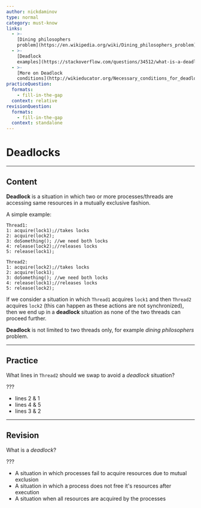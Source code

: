 ```yaml
---
author: nickdaminov
type: normal
category: must-know
links:
  - >-
    [Dining philosophers
    problem](https://en.wikipedia.org/wiki/Dining_philosophers_problem){website}
  - >-
    [Deadlock
    examples](https://stackoverflow.com/questions/34512/what-is-a-deadlock){website}
  - >-
    [More on Deadlock
    conditions](http://wikieducator.org/Necessary_conditions_for_deadlock){website}
practiceQuestion:
  formats:
    - fill-in-the-gap
  context: relative
revisionQuestion:
  formats:
    - fill-in-the-gap
  context: standalone
---
```


# Deadlocks


---

## Content

**Deadlock** is a situation in which two or more processes/threads are accessing same resources in a mutually exclusive fashion.

A simple example:

```plain-text
Thread1:
1: acquire(lock1);//takes locks
2: acquire(lock2);
3: doSomething(); //we need both locks
4: release(lock2);//releases locks
5: release(lock1);
```

```plain-text
Thread2:
1: acquire(lock2);//takes locks
2: acquire(lock1);
3: doSomething(); //we need both locks
4: release(lock1);//releases locks
5: release(lock2);
```

If we consider a situation in which `Thread1` acquires `lock1` and then `Thread2` acquires `lock2` (this can happen as these actions are not synchronized), then we end up in a **deadlock** situation as none of the two threads can proceed further.

**Deadlock** is not limited to two threads only, for example *dining philosophers* problem.


---

## Practice

What lines in `Thread2` should we swap to avoid a *deadlock* situation?

???

- lines 2 & 1
- lines 4 & 5
- lines 3 & 2


---

## Revision

What is a *deadlock*?

???

- A situation in which processes fail to acquire resources due to mutual exclusion
- A situation in which a process does not free it's resources after execution
- A situation when all resources are acquired by the processes
